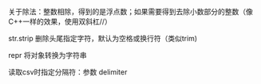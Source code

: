 
关于除法：整数相除，得到的是浮点数；如果需要得到去除小数部分的整数（像C++一样的效果，使用双斜杠//）

str.strip 删除头尾指定字符，默认为空格或换行符（类似trim)

repr 将对象转换为字符串

读取csv时指定分隔符：参数 delimiter